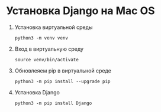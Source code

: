 # Установка Django на Mac OS

1. Установка виртуальной среды
    ```
   python3 -m venv venv
    ```
2. Вход в виртуальную среду
    ```
   source venv/bin/activate
    ```
3. Обновлеяем pip в виртуальной среде
    ```
   python3 -m pip install --upgrade pip
    ```
4. Установка Django
    ```
    python3 -m pip install Django
    ```